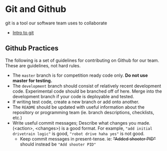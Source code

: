 # Git and Github

git is a tool our software team uses to collaborate

- [Intro to git](version-control.md)

## Github Practices

The following is a set of guidelines for contributing on Github for our team. These are guidelines, not hard rules.

- The `master` branch is for competition ready code only. **Do not use master for testing.**
- The `development` branch should consist of relatively recent development code. Experimental code should be branched off of here. Merge into the development branch if your code is deployable and tested. 
- If writing test code, create a new branch or add onto another.
- The `README` should be updated with useful information about the repository or programming team (ie. branch descriptions, checklists, etc.)
- Write useful commit messages; Describe what changes you made. (<action\>, <changes\>) is a good format. For example,
`"add initial drivetrain logic"` is good, `"robot drive haha yes"` is not good.
    - Keep commit messages in present-tense. ie: ~~"Added shooter PID"~~ should instead be `"Add shooter PID"`
